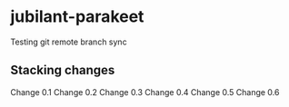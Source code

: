# jubilant-parakeet
Testing git remote branch sync

## Stacking changes

Change 0.1
Change 0.2
Change 0.3
Change 0.4
Change 0.5
Change 0.6
